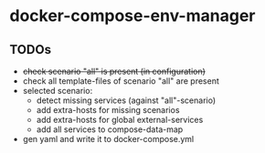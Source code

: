 # docker-compose-env-manager
## TODOs
- ~~check scenario "all" is present (in configuration)~~
- check all template-files of scenario "all" are present
- selected scenario:
    - detect missing services (against "all"-scenario)
    - add extra-hosts for missing scenarios
    - add extra-hosts for global external-services
    - add all services to compose-data-map
- gen yaml and write it to docker-compose.yml 
